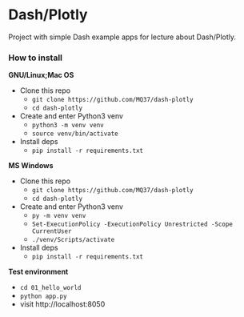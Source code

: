 # Dash/Plotly

Project with simple Dash example apps for lecture about Dash/Plotly.

### How to install

**GNU/Linux;Mac OS**
- Clone this repo
    - `git clone https://github.com/MQ37/dash-plotly`
    - `cd dash-plotly`
- Create and enter Python3 venv
    - `python3 -m venv venv`
    - `source venv/bin/activate`
- Install deps
    - `pip install -r requirements.txt`

**MS Windows**
- Clone this repo
    - `git clone https://github.com/MQ37/dash-plotly`
    - `cd dash-plotly`
- Create and enter Python3 venv
    - `py -m venv venv`
    - `Set-ExecutionPolicy -ExecutionPolicy Unrestricted -Scope CurrentUser`
    - `./venv/Scripts/activate`
- Install deps
    - `pip install -r requirements.txt`

**Test environment**
- `cd 01_hello_world`
- `python app.py`
- visit http://localhost:8050

